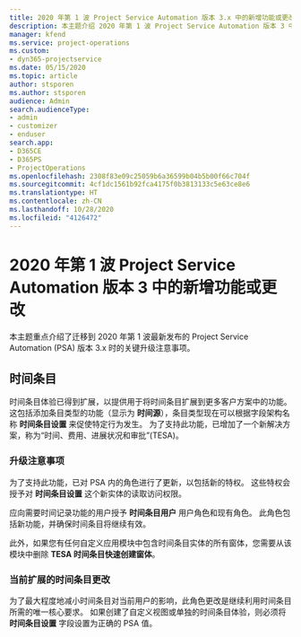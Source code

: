 ```yaml
---
title: 2020 年第 1 波 Project Service Automation 版本 3.x 中的新增功能或更改
description: 本主题介绍 2020 年第 1 波 Project Service Automation 版本 3 中的新增功能和更改。
manager: kfend
ms.service: project-operations
ms.custom:
- dyn365-projectservice
ms.date: 05/15/2020
ms.topic: article
author: stsporen
ms.author: stsporen
audience: Admin
search.audienceType:
- admin
- customizer
- enduser
search.app:
- D365CE
- D365PS
- ProjectOperations
ms.openlocfilehash: 2308f83e09c25059b6a36599b04b5b00f66c704f
ms.sourcegitcommit: 4cf1dc1561b92fca4175f0b3813133c5e63ce8e6
ms.translationtype: HT
ms.contentlocale: zh-CN
ms.lasthandoff: 10/28/2020
ms.locfileid: "4126472"
---
```

# <a name="whats-new-or-changed-in-project-service-automation-version-3-wave-1-2020"></a>2020 年第 1 波 Project Service Automation 版本 3 中的新增功能或更改
本主题重点介绍了迁移到 2020 年第 1 波最新发布的 Project Service Automation (PSA) 版本 3.x 时的关键升级注意事项。

## <a name="time-entry"></a>时间条目
时间条目体验已得到扩展，以提供用于将时间条目扩展到更多客户方案中的功能。 这包括添加条目类型的功能（显示为 **时间源**），条目类型现在可以根据字段架构名称 **时间条目设置** 来促使特定行为发生。 为了支持此功能，已增加了一个新解决方案，称为“时间、费用、进展状况和审批”(TESA)。

### <a name="upgrade-consideration"></a>升级注意事项
为了支持此功能，已对 PSA 内的角色进行了更新，以包括新的特权。 这些特权会授予对 **时间条目设置** 这个新实体的读取访问权限。

应向需要时间记录功能的用户授予 **时间条目用户** 用户角色和现有角色。 此角色包括新功能，并确保时间条目将继续有效。

此外，如果您有任何自定义应用模块中包含时间条目实体的所有窗体，您需要从该模块中删除 **TESA 时间条目快速创建窗体**。

### <a name="currently-extended-time-entry-changes"></a>当前扩展的时间条目更改
为了最大程度地减小时间条目对当前用户的影响，此角色更改是继续利用时间条目所需的唯一核心要求。 如果创建了自定义视图或单独的时间条目体验，则必须将 **时间条目设置** 字段设置为正确的 PSA 值。
